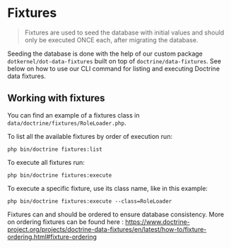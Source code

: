 # Fixtures

> Fixtures are used to seed the database with initial values and should only be executed ONCE each, after migrating the database.

Seeding the database is done with the help of our custom package `dotkernel/dot-data-fixtures` built on top of `doctrine/data-fixtures`.
See below on how to use our CLI command for listing and executing Doctrine data fixtures.

## Working with fixtures

You can find an example of a fixtures class in `data/doctrine/fixtures/RoleLoader.php`.

To list all the available fixtures by order of execution run:

```shell
php bin/doctrine fixtures:list
```

To execute all fixtures run:

```shell
php bin/doctrine fixtures:execute
```

To execute a specific fixture, use its class name, like in this example:

```shell
php bin/doctrine fixtures:execute --class=RoleLoader
```

Fixtures can and should be ordered to ensure database consistency.
More on ordering fixtures can be found here :
https://www.doctrine-project.org/projects/doctrine-data-fixtures/en/latest/how-to/fixture-ordering.html#fixture-ordering
